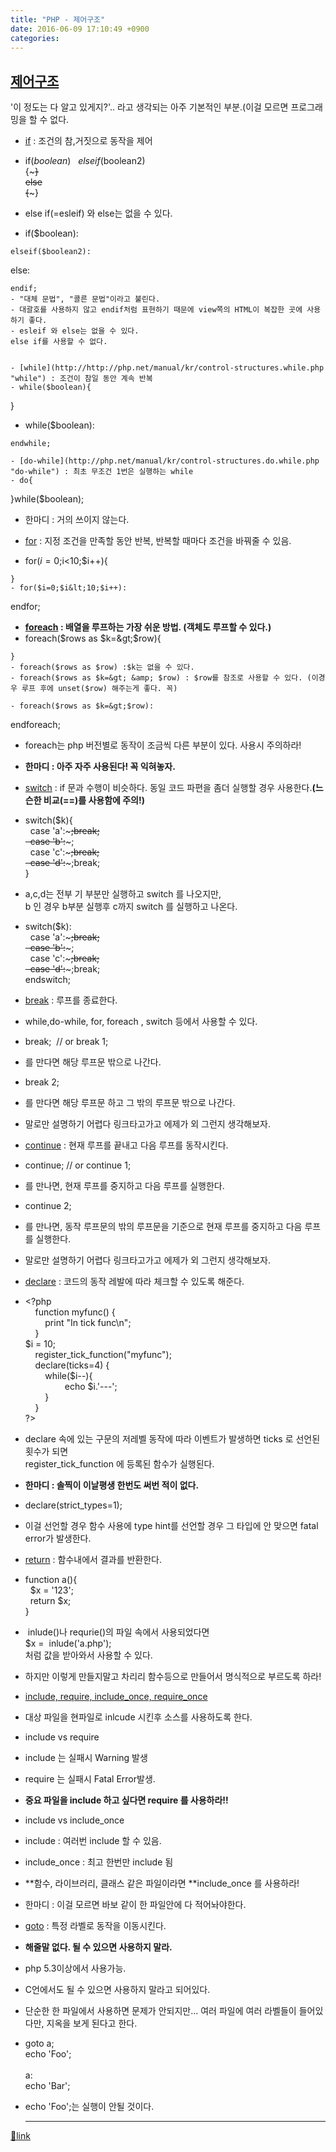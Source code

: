 ```yaml
---
title: "PHP - 제어구조"
date: 2016-06-09 17:10:49 +0900
categories: 
---
```

  

[제어구조](http://php.net/manual/kr/language.control-structures.php "제어구조")
-----------------------------------------------------------------------

'이 정도는 다 알고 있게지?'.. 라고 생각되는 아주 기본적인 부분.(이걸 모르면 프로그래밍을 할 수 없다.

  
- [if](http://php.net/manual/kr/control-structures.if.php "if") : 조건의 참,거짓으로 동작을 제어
- if($boolean)  
{~~~}  
else if($boolean2)  
{~~~}  
else  
{~~~}
- else if(=esleif) 와 else는 없을 수 있다.

- if($boolean):  
~~~  
elseif($boolean2):   
~~~  
else:  
~~~  
endif;
- "대체 문법", "콜른 문법"이라고 불린다.
- 대괄호를 사용하지 않고 endif처럼 표현하기 때문에 view쪽의 HTML이 복잡한 곳에 사용하기 좋다.
- esleif 와 else는 없을 수 있다.  
else if를 사용할 수 없다.


- [while](http://http://php.net/manual/kr/control-structures.while.php "while") : 조건이 참일 동안 계속 반복
- while($boolean){  
~~~  
}
- while($boolean):  
~~~  
endwhile;

- [do-while](http://php.net/manual/kr/control-structures.do.while.php "do-while") : 최초 무조건 1번은 실행하는 while
- do{  
~~~  
}while($boolean);
- 한마디 : 거의 쓰이지 않는다.

- [for](http://http://php.net/manual/kr/control-structures.for.php "for") : 지정 조건을 만족할 동안 반복, 반복할 때마다 조건을 바꿔줄 수 있음.
- for($i=0;$i&lt;10;$i++){  
~~~  
}
- for($i=0;$i&lt;10;$i++):  
~~~  
endfor;

- **[foreach](http://php.net/manual/kr/control-structures.foreach.php "foreach") : 배열을 루프하는 가장 쉬운 방법. (객체도 루프할 수 있다.)**
- foreach($rows as $k=&gt;$row){  
~~~  
}
- foreach($rows as $row) :$k는 없을 수 있다.
- foreach($rows as $k=&gt; &amp; $row) : $row를 참조로 사용할 수 있다. (이경우 루프 후에 unset($row) 해주는게 좋다. 꼭)

- foreach($rows as $k=&gt;$row):  
~~~  
endforeach;
- foreach는 php 버전별로 동작이 조금씩 다른 부분이 있다. 사용시 주의하라!
- **한마디 : 아주 자주 사용된다! 꼭 익혀놓자.**

- [switch](http://php.net/manual/kr/control-structures.switch.php "switch:") : if 문과 수행이 비슷하다. 동일 코드 파편을 좀더 실행할 경우 사용한다.**(느슨한 비교(==)를 사용함에 주의!)**
- switch($k){  
  case 'a':~~~;break;  
  case 'b':~~~;  
  case 'c':~~~;break;  
  case 'd':~~~;break;  
}
- a,c,d는 전부 기 부분만 실행하고 switch 를 나오지만,  
b 인 경우 b부분 실행후 c까지 switch 를 실행하고 나온다.

- switch($k):  
  case 'a':~~~;break;  
  case 'b':~~~;  
  case 'c':~~~;break;  
  case 'd':~~~;break;  
endswitch;

- [break](http://php.net/manual/kr/control-structures.break.php "break") : 루프를 종료한다.
- while,do-while, for, foreach , switch 등에서 사용할 수 있다.
- break;  // or break 1; 
- 를 만다면 해당 루프문 밖으로 나간다.

- break 2;
- 를 만다면 해당 루프문 하고 그 밖의 루프문 밖으로 나간다.

- 말로만 설명하기 어렵다 링크타고가고 에제가 외 그런지 생각해보자.

- [continue](http://php.net/manual/kr/control-structures.continue.php "continue") : 현재 루프를 끝내고 다음 루프를 동작시킨다.
- continue; // or continue 1;
- 를 만나면, 현재 루프를 중지하고 다음 루프를 실행한다.

- continue 2;
- 를 만나면, 동작 루프문의 밖의 루프문을 기준으로 현재 루프를 중지하고 다음 루프를 실행한다.

- 말로만 설명하기 어렵다 링크타고가고 에제가 외 그런지 생각해보자.

- [declare](http://php.net/manual/kr/control-structures.declare.php "declare") : 코드의 동작 레발에 따라 체크할 수 있도록 해준다.
- &lt;?php  
    function myfunc() {  
        print "In tick func\n";  
    }  
$i = 10;  
    register_tick_function("myfunc");  
    declare(ticks=4) {  
        while($i--){  
                echo $i.'---';  
        }  
    }  
?&gt;
- declare 속에 있는 구문의 저레벨 동작에 따라 이벤트가 발생하면 ticks 로 선언된 횟수가 되면  
register_tick_function 에 등록된 함수가 실행된다.
- **한마디 : 솔찍이 이날평생 한번도 써번 적이 없다.**
- declare(strict_types=1);
- 이걸 선언할 경우 함수 사용에 type hint를 선언할 경우 그 타입에 안 맞으면 fatal error가 발생한다.


- [return](http://php.net/manual/kr/function.return.php "return") : 함수내에서 결과를 반환한다.
- function a(){  
  $x = '123';  
  return $x;  
}
-  inlude()나 requrie()의 파일 속에서 사용되었다면  
$x =  inlude('a.php');  
처럼 값을 받아와서 사용할 수 있다.  

- 하지만 이렇게 만들지말고 차리리 함수등으로 만들어서 명식적으로 부르도록 하라!


- [include, require, include_once, require_once](http://php.net/manual/kr/function.include.php)
- 대상 파일을 현파일로 inlcude 시킨후 소스를 사용하도록 한다.
- include vs require
- include 는 실패시 Warning 발생
- require 는 실패시 Fatal Error발생.
- **중요 파일을 include 하고 싶다면 require 를 사용하라!!**


- include vs include_once
- include : 여러번 include 할 수 있음.
- include_once : 최고 한번만 include 됨
- **함수, 라이브러리, 클래스 같은 파일이라면 **include_once 를 사용하라!


- 한마디 : 이걸 모르면 바보 같이 한 파일안에 다 적어놔야한다. 

- [goto](http://php.net/manual/kr/control-structures.goto.php "goto") : 특정 라벨로 동작을 이동시킨다.
- **해줄말 없다. 될 수 있으면 사용하지 말라.**
- php 5.3이상에서 사용가능.
- C언에서도 될 수 있으면 사용하지 말라고 되어있다.
- 단순한 한 파일에서 사용하면 문제가 안되지만... 여러 파일에 여러 라벨들이 들어있다만, 지옥을 보게 된다고 한다.  

- goto a;  
echo 'Foo';  
   
a:  
echo 'Bar';
- echo 'Foo';는 실행이 안될 것이다.





  ***
[🔗link](http://www.mins01.com/mh/tech/read/1006)